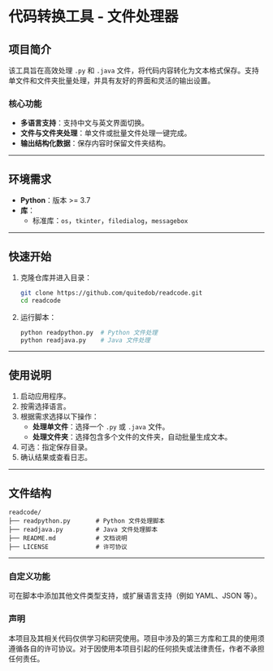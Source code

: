 # 代码转换工具 - 文件处理器

## 项目简介
该工具旨在高效处理 `.py` 和 `.java` 文件，将代码内容转化为文本格式保存。支持单文件和文件夹批量处理，并具有友好的界面和灵活的输出设置。

### 核心功能
- **多语言支持**：支持中文与英文界面切换。
- **文件与文件夹处理**：单文件或批量文件处理一键完成。
- **输出结构化数据**：保存内容时保留文件夹结构。

---

## 环境需求
- **Python**：版本 >= 3.7  
- **库**：
  - 标准库：`os`，`tkinter`，`filedialog`，`messagebox`

---

## 快速开始

1. 克隆仓库并进入目录：
   ```bash
   git clone https://github.com/quitedob/readcode.git
   cd readcode
   ```

2. 运行脚本：
   ```bash
   python readpython.py  # Python 文件处理
   python readjava.py    # Java 文件处理
   ```

---

## 使用说明

1. 启动应用程序。
2. 按需选择语言。
3. 根据需求选择以下操作：
   - **处理单文件**：选择一个 `.py` 或 `.java` 文件。
   - **处理文件夹**：选择包含多个文件的文件夹，自动批量生成文本。
4. 可选：指定保存目录。
5. 确认结果或查看日志。

---

## 文件结构
```
readcode/
├── readpython.py       # Python 文件处理脚本
├── readjava.py         # Java 文件处理脚本
├── README.md           # 文档说明
├── LICENSE             # 许可协议
```

---

### 自定义功能
可在脚本中添加其他文件类型支持，或扩展语言支持（例如 YAML、JSON 等）。

### 声明
本项目及其相关代码仅供学习和研究使用。项目中涉及的第三方库和工具的使用须遵循各自的许可协议。对于因使用本项目引起的任何损失或法律责任，作者不承担任何责任。

